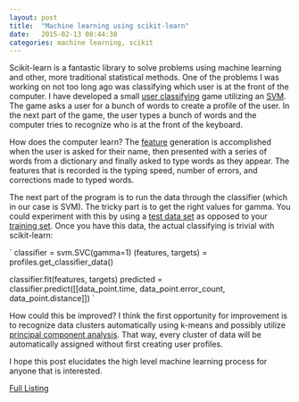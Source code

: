 ```yaml
---
layout: post
title:  "Machine learning using scikit-learn"
date:   2015-02-13 08:44:30
categories: machine learning, scikit
---
```

Scikit-learn is a fantastic library to solve problems using machine learning and other, more traditional statistical methods. One of the problems I was working on not too long ago was classifying which user is at the front of the computer. I have developed a small [user classifying](https://github.com/kamillus/text_profile) game utilizing an [SVM](http://en.wikipedia.org/wiki/Support_vector_machine). The game asks a user for a bunch of words to create a profile of the user. In the next part of the game, the user types a bunch of words and the computer tries to recognize who is at the front of the keyboard.

How does the computer learn? The [feature](http://en.wikipedia.org/wiki/Feature_%28machine_learning%29) generation is accomplished when the user is asked for their name, then presented with a series of words from a dictionary and finally asked to type words as they appear. The features that is recorded is the typing speed, number of errors, and corrections made to typed words.

The next part of the program is to run the data through the classifier (which in our case is SVM). The tricky part is to get the right values for gamma. You could experiment with this by using a [test data set](http://en.wikipedia.org/wiki/Test_set) as opposed to your [training set](http://en.wikipedia.org/wiki/Training_set). Once you have this data, the actual classifying is trivial with scikit-learn:

`
classifier = svm.SVC(gamma=1)
(features, targets) = profiles.get_classifier_data()

classifier.fit(features, targets)
predicted = classifier.predict([[data_point.time, data_point.error_count, data_point.distance]])
`

How could this be improved? I think the first opportunity for improvement is to recognize data clusters automatically using k-means and possibly utilize [principal component analysis](http://en.wikipedia.org/wiki/Principal_component_analysis). That way, every cluster of data will be automatically assigned without first creating user profiles.

I hope this post elucidates the high level machine learning process for anyone that is interested.

[Full Listing](https://github.com/kamillus/text_profile/blob/master/learn.py)
